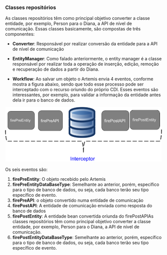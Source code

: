 ### Classes repositórios

As classes repositórios têm como principal objetivo converter a classe entidade, por exemplo, Person para o Diana, a API de nível de comunicação. Essas classes basicamente, são compostas de três componentes:

* **Converter**: Responsável por realizar conversão da entidade para a API de nível de comunicação

* **EntityManager**: Como falado anteriormente, o entity manager é a classe responsável por realizar toda a operação de inserção, edição, remoção e recuperação de dados a partir do Diana.

* **Workflow**: Ao salvar um objeto o Artemis envia 4 eventos, conforme mostra a figura abaixo, sendo que todo esse processo pode ser interceptado com o recurso oriundo do próprio CDI. Esses eventos são interessantes, por exemplo, para validar a informação da entidade antes dela ir para o banco de dados.

![](../../images/integration-artemis.png)

Os seis eventos são:

1. **firePreEntity**: O objeto recebido pelo Artemis
2. **firePreEntityDataBaseType**: Semelhante ao anterior, porém, específico para o tipo de banco de dados, ou seja, cada banco terão seu tipo específico de evento.
3. **firePreAPI**: o objeto convertido numa entidade de comunicação
4. **firePostAPI**: A entidade de comunicação enviada como resposta do banco de dados
5. **firePostEntity**: A entidade bean convertida oriunda do firePostAPIAs classes repositórios têm como principal objetivo converter a classe entidade, por exemplo, Person para o Diana, a API de nível de comunicação.
6. **firePostEntityDataBaseType**: Semelhante ao anterior, porém, específico para o tipo de banco de dados, ou seja, cada banco terão seu tipo específico de evento.



